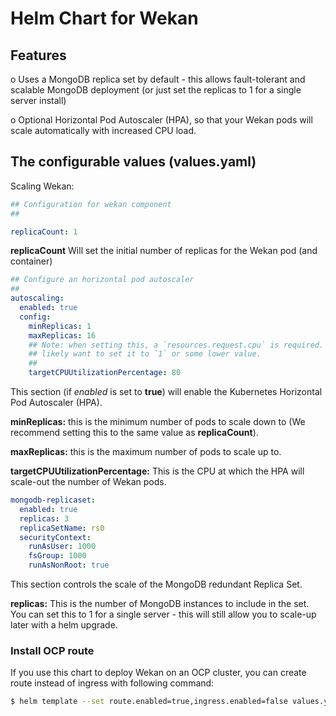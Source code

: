 # Helm Chart for Wekan

## Features

o Uses a MongoDB replica set by default - this allows fault-tolerant
  and scalable MongoDB deployment (or just set the replicas to 1 for
  a single server install)

o Optional Horizontal Pod Autoscaler (HPA), so that your Wekan pods
  will scale automatically with increased CPU load.

## The configurable values (values.yaml)

Scaling Wekan:

```yaml
## Configuration for wekan component
##

replicaCount: 1
```
**replicaCount** Will set the initial number of replicas for the Wekan pod (and container)

```yaml
## Configure an horizontal pod autoscaler
##
autoscaling:
  enabled: true
  config:
    minReplicas: 1
    maxReplicas: 16
    ## Note: when setting this, a `resources.request.cpu` is required. You
    ## likely want to set it to `1` or some lower value.
    ##
    targetCPUUtilizationPercentage: 80
```
This section (if *enabled* is set to **true**) will enable the Kubernetes Horizontal Pod Autoscaler (HPA).

**minReplicas:** this is the minimum number of pods to scale down to (We recommend setting this to the same value as **replicaCount**).

**maxReplicas:** this is the maximum number of pods to scale up to.

**targetCPUUtilizationPercentage:** This is the CPU at which the HPA will scale-out the number of Wekan pods.

```yaml
mongodb-replicaset:
  enabled: true
  replicas: 3
  replicaSetName: rs0
  securityContext:
    runAsUser: 1000
    fsGroup: 1000
    runAsNonRoot: true
```

This section controls the scale of the MongoDB redundant Replica Set.

**replicas:** This is the number of MongoDB instances to include in the set. You can set this to 1 for a single server - this will still allow you to scale-up later with a helm upgrade.

### Install OCP route
If you use this chart to deploy Wekan on an OCP cluster, you can create route instead of ingress with following command:

``` bash
$ helm template --set route.enabled=true,ingress.enabled=false values.yaml . | oc apply -f-
```
